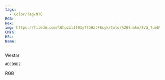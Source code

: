 ```yaml
---
tags:
  - Color/Tag/NTC
RGB:
Hex:
img: https://filedn.com/l0hpzxl1f01yT7GHxtF8cyk/Color%20Snake/SVG_Tumb%20Mass%20No%20Name/DCD9D2.svg
CMYK:
HSL:
Name:
---
```

Westar
```palette
#DCD9D2
```
RGB

